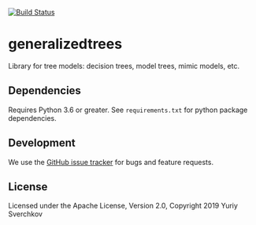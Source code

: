 [![Build Status](https://travis-ci.com/sverchkov/generalizedtrees.svg?branch=master)](https://travis-ci.com/sverchkov/generalizedtrees)

# generalizedtrees
Library for tree models: decision trees, model trees, mimic models, etc.

## Dependencies
Requires Python 3.6 or greater. See `requirements.txt` for python package dependencies.

## Development

We use the [GitHub issue tracker](https://github.com/sverchkov/generalizedtrees/issues) for bugs and feature requests.

## License
Licensed under the Apache License, Version 2.0, Copyright 2019 Yuriy Sverchkov
